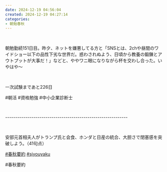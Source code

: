 ```yaml
---
date: 2024-12-19 04:56:04
created: 2024-12-19 04:27:14
categories:
- 朝勉春秋
---
```


<br>

朝勉勤続151日目。昨夕、ネットを嫌悪してる方と「SNSとは、2chや昼間のワイドショー以下の品性下劣な世界だ。惑わされぬよう、日頃から教養の鍛錬とアウトプットが大事だ！」などと、ややワニ眼になりながら杯を交わし合った。いやはや〜

<br>

一次試験まであと226日

#朝活 #資格勉強 #中小企業診断士

<br>

\-------------------------------------------------------------

<br>

安部元首相夫人がトランプ氏と会食、ホンダと日産の統合、大胆さで閉塞感を突破しよう。（41句点）

[#春秋要約](https://x.com/hashtag/%E6%98%A5%E7%A7%8B%E8%A6%81%E7%B4%84?src=hashtag_click) [#sjyouyaku](https://x.com/hashtag/sjyouyaku?src=hashtag_click)

#春秋要約